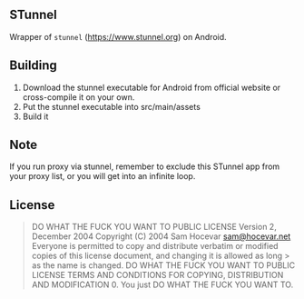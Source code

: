 STunnel
---
Wrapper of `stunnel` (<https://www.stunnel.org>) on Android.

Building
---
1. Download the stunnel executable for Android from official website or cross-compile it on your own.
2. Put the stunnel executable into src/main/assets
3. Build it

Note
---
If you run proxy via stunnel, remember to exclude this STunnel app from your proxy list, or you will get into an infinite loop.

License
---
> DO WHAT THE FUCK YOU WANT TO PUBLIC LICENSE
> Version 2, December 2004 
> Copyright (C) 2004 Sam Hocevar <sam@hocevar.net>
> Everyone is permitted to copy and distribute verbatim or modified
> copies of this license document, and changing it is allowed as long > as the name is changed.
> DO WHAT THE FUCK YOU WANT TO PUBLIC LICENSE
> TERMS AND CONDITIONS FOR COPYING, DISTRIBUTION AND MODIFICATION
> 0. You just DO WHAT THE FUCK YOU WANT TO.
